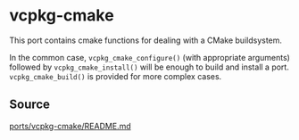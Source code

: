 # vcpkg-cmake

This port contains cmake functions for dealing with a CMake buildsystem.

In the common case, `vcpkg_cmake_configure()` (with appropriate arguments)
followed by `vcpkg_cmake_install()` will be enough to build and install a port.
`vcpkg_cmake_build()` is provided for more complex cases.

## Source
[ports/vcpkg-cmake/README.md](https://github.com/Microsoft/vcpkg/blob/master/)
